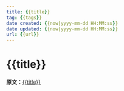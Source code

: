 ```yaml
---
title: {{title}}
tag: {{tags}}
date created: {{now|yyyy-mm-dd HH:MM:ss}}
date updated: {{now|yyyy-mm-dd HH:MM:ss}}
url: {{url}}
---
```


# {{title}}

**原文：**[{{title}}]({{url}})
